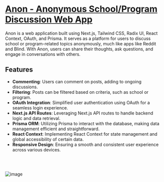 # [Anon - Anonymous School/Program Discussion Web App](https://anon-edu.vercel.app)

Anon is a web application built using Next.js, Tailwind CSS, Radix UI, React Context, OAuth, and Prisma. It serves as a platform for users to discuss school or program-related topics anonymously, much like apps like Reddit and Blind. With Anon, users can share their thoughts, ask questions, and engage in conversations with others.

## Features

<ul>
  <li><strong>Commenting</strong>: Users can comment on posts, adding to ongoing discussions.</li>
  <li><strong>Filtering</strong>: Posts can be filtered based on criteria, such as school or program.</li>
  <li><strong>OAuth Integration</strong>: Simplified user authentication using OAuth for a seamless login experience.</li>
  <li><strong>Next.js API Routes</strong>: Leveraging Next.js API routes to handle backend logic and data retrieval.</li>
  <li><strong>Prisma ORM</strong>: Utilizing Prisma to interact with the database, making data management efficient and straightforward.</li>
  <li><strong>React Context</strong>: Implementing React Context for state management and global accessibility of certain data.</li>
  <li><strong>Responsive Design</strong>: Ensuring a smooth and consistent user experience across various devices.</li>
</ul>

<br>
<br>

![image](https://github.com/faizanraso/anon/assets/59986120/25b7aed0-728a-4f27-bc68-588fb12552a4)
